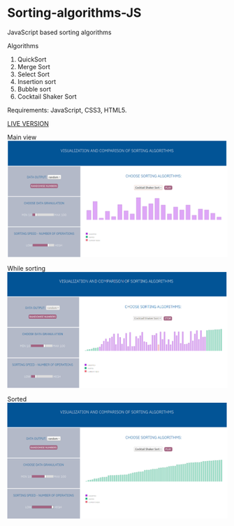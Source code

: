 # Sorting-algorithms-JS
JavaScript based sorting algorithms

Algorithms
1. QuickSort
2. Merge Sort
3. Select Sort
4. Insertion sort
4. Bubble sort 
5. Cocktail Shaker Sort

Requirements: JavaScript, CSS3, HTML5.

[LIVE VERSION](http://monikatrawinska.eu.pythonanywhere.com/) 

Main view
![init point](https://github.com/MTrawinska/Sorting-algorithm/blob/master/start.png)

While sorting 
![work in progress](https://github.com/MTrawinska/Sorting-algorithm/blob/master/while.png)

Sorted
![done](https://github.com/MTrawinska/Sorting-algorithm/blob/master/finish.png)
